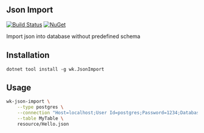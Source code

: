 ## Json Import

[![Build Status](https://dev.azure.com/wk-j/json-import/_apis/build/status/wk-j.json-import)](https://dev.azure.com/wk-j/json-import/_build/latest?definitionId=10)
[![NuGet](https://img.shields.io/nuget/v/wk.JsonImport.svg)](https://www.nuget.org/packages/wk.JsonImport)

Import json into database without predefined schema

## Installation

```
dotnet tool install -g wk.JsonImport
```

## Usage

```bash
wk-json-import \
    --type postgres \
    --connection "Host=localhost;User Id=postgres;Password=1234;Database=Test" \
    --table MyTable \
    resource/Hello.json
```